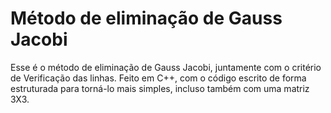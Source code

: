 # Método de eliminação de Gauss Jacobi

Esse é o método de eliminação de Gauss Jacobi, juntamente com o critério de Verificação das linhas.
Feito em C++, com o código escrito de forma estruturada para torná-lo mais simples, incluso também com uma matriz 3X3.
